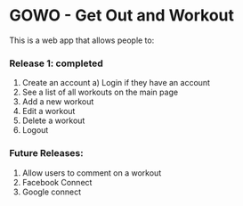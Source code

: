 # GOWO - Get Out and Workout

This is a web app that allows people to:

### Release 1: completed

1) Create an account
  a) Login if they have an account
2) See a list of all workouts on the main page
3) Add a new workout
4) Edit a workout
5) Delete a workout
6) Logout

### Future Releases:
1) Allow users to comment on a workout
2) Facebook Connect
3) Google connect
